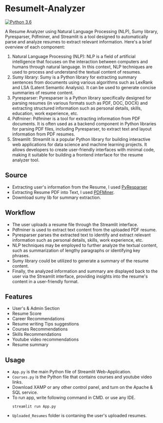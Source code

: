# ResumeIt-Analyzer                
[![Python 3.6](https://img.shields.io/badge/python-3.6-blue.svg)](https://www.python.org/downloads/release/python-360/)   

A Resume Analyzer using Natural Language Processing (NLP), Sumy library, Pyresparser, Pdfminer, and Streamlit is a tool designed to automatically parse and analyze resumes to extract relevant information. Here's a brief overview of each component:

1. Natural Language Processing (NLP): NLP is a field of artificial intelligence that focuses on the interaction between computers and humans through natural language. In this context, NLP techniques are used to process and understand the textual content of resumes.
2. Sumy library: Sumy is a Python library for extracting summary sentences from documents using various algorithms such as LexRank and LSA (Latent Semantic Analysis). It can be used to generate concise summaries of resume content.
3. Pyresparser: Pyresparser is a Python library specifically designed for parsing resumes (in various formats such as PDF, DOC, DOCX) and extracting structured information such as personal details, skills, education, work experience, etc.
4. Pdfminer: Pdfminer is a tool for extracting information from PDF documents. It is often used as a backend component in Python libraries for parsing PDF files, including Pyresparser, to extract text and layout information from PDF resumes.
5. Streamlit: Streamlit is a popular Python library for building interactive web applications for data science and machine learning projects. It allows developers to create user-friendly interfaces with minimal code, making it suitable for building a frontend interface for the resume analyzer tool.
 
## Source
- Extracting user's information from the Resume, I used [PyResparser](https://omkarpathak.in/pyresparser/)
- Extracting Resume PDF into Text, I used [PDFMiner](https://pypi.org/project/pdfminer/).
- Dowmload sumy lib for summary extraction.

## Workflow
- The user uploads a resume file through the Streamlit interface.
- Pdfminer is used to extract text content from the uploaded PDF resume.
- Pyresparser parses the extracted text to identify and extract relevant information such as personal details, skills, work experience, etc.
- NLP techniques may be employed to further analyze the textual content, such as summarization of lengthy paragraphs or identifying key phrases.
- Sumy library could be utilized to generate a summary of the resume content.
- Finally, the analyzed information and summary are displayed back to the user via the Streamlit interface, providing insights into the resume's content in a user-friendly format.

## Features
- User's & Admin Section
- Resume Score
- Career Recommendations
- Resume writing Tips suggestions
- Courses Recommendations
- Skills Recommendations
- Youtube video recommendations
- Resume summary

## Usage
- `App.py` is the main Python file of Streamlit Web-Application. 
- `Courses.py` is the Python file that contains courses and youtube video links.
- Download XAMP or any other control panel, and turn on the Apache & SQL service.
- To run app, write following command in CMD. or use any IDE.
  ```
  streamlit run App.py
  ```
- `Uploaded_Resumes` folder is contaning the user's uploaded resumes.
